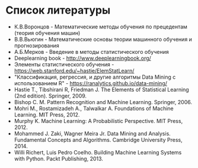 # Список литературы

- К.В.Воронцов - Математические методы обучения по прецедентам (теория обучения машин)
- В.В.Вьюгин - Математические основы теории машинного обучения и прогнозирования
- А.Б.Мерков - Введение в методы статистического обучения
- Deeplearning book - http://www.deeplearningbook.org/
- Элементы статистического обучения - https://web.stanford.edu/~hastie/ElemStatLearn/
- "Классификация, регрессия, и другие алгоритмы Data Mining с использованием R" - https://ranalytics.github.io/data-mining/
- Hastie T., Tibshirani R, Friedman J. The Elements of Statistical Learning (2nd edition). Springer, 2009.
- Bishop C. M. Pattern Recognition and Machine Learning. Springer, 2006.
- Mohri M., Rostamizadeh A., Talwalkar A. Foundations of Machine Learning. MIT Press, 2012.
- Murphy K. Machine Learning: A Probabilistic Perspective. MIT Press, 2012.
- Mohammed J. Zaki, Wagner Meira Jr. Data Mining and Analysis. Fundamental Concepts and Algorithms. Cambridge University Press, 2014.
- Willi Richert, Luis Pedro Coelho. Building Machine Learning Systems with Python. Packt Publishing, 2013.
